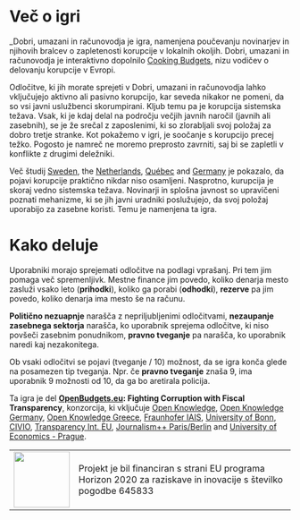 # Več o igri

_Dobri, umazani in računovodja je igra, namenjena poučevanju novinarjev in njihovih bralcev o zapletenosti korupcije v lokalnih okoljih. Dobri, umazani in računovodja je interaktivno dopolnilo [Cooking Budgets](http://cookingbudgets.com/), nizu vodičev o delovanju korupcije v Evropi.

Odločitve, ki jih morate sprejeti v Dobri, umazani in računovodja lahko vključujejo aktivno ali pasivno korupcijo, kar seveda nikakor ne pomeni, da so vsi javni uslužbenci skorumpirani. Kljub temu pa je korupcija sistemska težava. Vsak, ki je kdaj delal na področju večjih javnih naročil (javnih ali zasebnih), se je že srečal z zaposlenimi, ki so zlorabljali svoj položaj za dobro tretje stranke. Kot pokažemo v igri, je soočanje s korupcijo precej težko. Pogosto je namreč ne moremo preprosto zavrniti, saj bi se zapletli v konflikte z drugimi deležniki. 

Več študij [Sweden](http://www.nordicacademicpress.com/bok/a-clean-house/), the [Netherlands](http://link.springer.com/chapter/10.1007/978-3-319-01839-3_19), [Québec](https://en.wikipedia.org/wiki/Charbonneau_Commission) and [Germany](https://www.amazon.de/Korruption-Deutschland-Portrait-einer-Wachstumsbranche/dp/3406510663) je pokazalo, da pojavi korupcije praktično nikdar niso osamljeni. Nasprotno, kurupcija je skoraj vedno sistemska težava. Novinarji in splošna javnost so upravičeni poznati mehanizme, ki se jih javni uradniki poslužujejo, da svoj položaj uporabijo za zasebne koristi. Temu je namenjena ta igra.

# Kako deluje

Uporabniki morajo sprejemati odločitve na podlagi vprašanj. Pri tem jim pomaga več spremenljivk. Mestne finance jim povedo, koliko denarja mesto zasluži vsako leto (**prihodki**), koliko ga porabi (**odhodki**), **rezerve** pa jim povedo, koliko denarja ima mesto še na računu.

**Politično nezuapnje** narašča z nepriljubljenimi odločitvami, **nezaupanje zasebnega sektorja** narašča, ko uporabnik sprejema odločitve, ki niso povšeči zasebnim ponudnikom, **pravno tveganje** pa narašča, ko uporabnik naredi kaj nezakonitega. 

Ob vsaki odločitvi se pojavi  (tveganje / 10) možnost, da se igra konča glede na posamezen tip tveganja. Npr. če **pravno tveganje** znaša 9, ima uporabnik 9 možnosti od 10, da ga bo aretirala policija.

Ta igra je del <strong><a target="_blank" href="http://openbudgets.eu/">OpenBudgets.eu</a>: Fighting Corruption with Fiscal Transparency</strong>, konzorcija, ki vključuje  <a target="_blank" href="https://okfn.org/">Open Knowledge</a>, <a target="_blank" href="https://okfn.de/">Open Knowledge Germany</a>, <a target="_blank" href="http://okfn.gr/">Open Knowledge Greece</a>, <a target="_blank" href="https://www.iais.fraunhofer.de/en.html">Fraunhofer IAIS</a>, <a target="_blank" href="https://www.uni-bonn.de/">University of Bonn</a>, <a target="_blank" href="http://www.civio.es/en/">CIVIO</a>, <a target="_blank" href="http://transparency.eu/">Transparency Int. EU</a>, <a target="_blank" href="http://www.jplusplus.org/en/paris-berlin/">Journalism++ Paris/Berlin</a> and <a target="_blank" href="https://www.vse.cz/english/">University of Economics - Prague</a>. 

<table>
<tr>
	<td><img src="/images/logos/eu-flag.jpg" name="European Union flag" width="100px" border="0"></td>
	<td>Projekt je bil financiran s strani EU programa Horizon 2020 za raziskave in inovacije s številko pogodbe 645833</td>
</tr>
</table>
